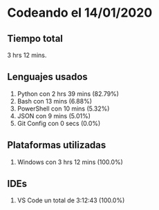 # Codeando el 14/01/2020

## Tiempo total
3 hrs 12 mins.

## Lenguajes usados
1. Python con 2 hrs 39 mins (82.79%)
1. Bash con 13 mins (6.88%)
1. PowerShell con 10 mins (5.32%)
1. JSON con 9 mins (5.01%)
1. Git Config con 0 secs (0.0%)

## Plataformas utilizadas
1. Windows con 3 hrs 12 mins (100.0%)

## IDEs
1. VS Code un total de 3:12:43 (100.0%)

